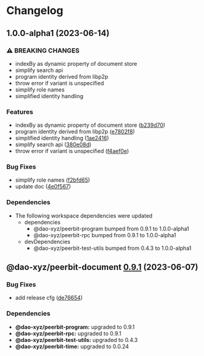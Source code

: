 # Changelog

## 1.0.0-alpha1 (2023-06-14)


### ⚠ BREAKING CHANGES

* indexBy as dynamic property of document store
* simplify search api
* program identity derived from libp2p
* throw error if variant is unspecified
* simplify role names
* simplified identity handling

### Features

* indexBy as dynamic property of document store ([b239d70](https://github.com/dao-xyz/peerbit/commit/b239d70bae1f6fd004ce9154238f58b8face1ad6))
* program identity derived from libp2p ([e7802f8](https://github.com/dao-xyz/peerbit/commit/e7802f816eb3e06c14cc57b193d2bde2b5005cef))
* simplified identity handling ([1ae2416](https://github.com/dao-xyz/peerbit/commit/1ae24168a5c8629b8f9d1c57eceed6abd4a15020))
* simplify search api ([380e08d](https://github.com/dao-xyz/peerbit/commit/380e08da9285ec4aae51bc757ce3167dc9ffa949))
* throw error if variant is unspecified ([f4aef0e](https://github.com/dao-xyz/peerbit/commit/f4aef0ea5713eb37a0dfcf251fe6233e6a54dbd7))


### Bug Fixes

* simplify role names ([f2bfd65](https://github.com/dao-xyz/peerbit/commit/f2bfd65422d0d7066cbc34693bfeafecb508004d))
* update doc ([4e0f567](https://github.com/dao-xyz/peerbit/commit/4e0f5671f6acece81cdf5475b8c0572a7932cec8))


### Dependencies

* The following workspace dependencies were updated
  * dependencies
    * @dao-xyz/peerbit-program bumped from 0.9.1 to 1.0.0-alpha1
    * @dao-xyz/peerbit-rpc bumped from 0.9.1 to 1.0.0-alpha1
  * devDependencies
    * @dao-xyz/peerbit-test-utils bumped from 0.4.3 to 1.0.0-alpha1

## @dao-xyz/peerbit-document [0.9.1](https://github.com/dao-xyz/peerbit/compare/@dao-xyz/peerbit-document@0.9.0...@dao-xyz/peerbit-document@0.9.1) (2023-06-07)


### Bug Fixes

* add release cfg ([de76654](https://github.com/dao-xyz/peerbit/commit/de766548f8106804d319e8b51e9607f2a3f60726))





### Dependencies

* **@dao-xyz/peerbit-program:** upgraded to 0.9.1
* **@dao-xyz/peerbit-rpc:** upgraded to 0.9.1
* **@dao-xyz/peerbit-test-utils:** upgraded to 0.4.3
* **@dao-xyz/peerbit-time:** upgraded to 0.0.24
